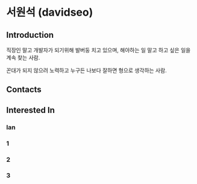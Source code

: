 # **서원석** (davidseo)

## Introduction
직장인 말고 개발자가 되기위해 발버둥 치고 있으며, 해야하는 일 말고 하고 싶은 일을 계속 찾는 사람. 

꼰대가 되지 않으려 노력하고 누구든 나보다 잘하면 형으로 생각하는 사람. 









## Contacts

## Interested In

### lan

### 1

### 2

### 3
